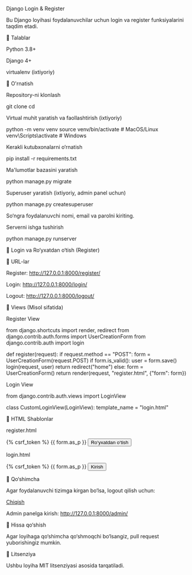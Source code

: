 Django Login & Register

Bu Django loyihasi foydalanuvchilar uchun login va register funksiyalarini taqdim etadi.

📌 Talablar

Python 3.8+

Django 4+

virtualenv (ixtiyoriy)

🔧 O'rnatish

Repository-ni klonlash

git clone <repository-url>
cd <project-folder>

Virtual muhit yaratish va faollashtirish (ixtiyoriy)

python -m venv venv
source venv/bin/activate  # MacOS/Linux
venv\Scripts\activate  # Windows

Kerakli kutubxonalarni o‘rnatish

pip install -r requirements.txt

Ma'lumotlar bazasini yaratish

python manage.py migrate

Superuser yaratish (ixtiyoriy, admin panel uchun)

python manage.py createsuperuser

So‘ngra foydalanuvchi nomi, email va parolni kiriting.

Serverni ishga tushirish

python manage.py runserver

🔑 Login va Ro‘yxatdan o‘tish (Register)

📌 URL-lar

Register: http://127.0.0.1:8000/register/

Login: http://127.0.0.1:8000/login/

Logout: http://127.0.0.1:8000/logout/

📜 Views (Misol sifatida)

Register View

from django.shortcuts import render, redirect
from django.contrib.auth.forms import UserCreationForm
from django.contrib.auth import login

def register(request):
    if request.method == "POST":
        form = UserCreationForm(request.POST)
        if form.is_valid():
            user = form.save()
            login(request, user)
            return redirect("home")
    else:
        form = UserCreationForm()
    return render(request, "register.html", {"form": form})

Login View

from django.contrib.auth.views import LoginView

class CustomLoginView(LoginView):
    template_name = "login.html"

🎨 HTML Shablonlar

register.html

<form method="post">
    {% csrf_token %}
    {{ form.as_p }}
    <button type="submit">Ro‘yxatdan o‘tish</button>
</form>

login.html

<form method="post">
    {% csrf_token %}
    {{ form.as_p }}
    <button type="submit">Kirish</button>
</form>

📌 Qo‘shimcha

Agar foydalanuvchi tizimga kirgan bo‘lsa, logout qilish uchun:

<a href="{% url 'logout' %}">Chiqish</a>

Admin panelga kirish: http://127.0.0.1:8000/admin/

🤝 Hissa qo‘shish

Agar loyihaga qo‘shimcha qo‘shmoqchi bo‘lsangiz, pull request yuborishingiz mumkin.

📜 Litsenziya

Ushbu loyiha MIT litsenziyasi asosida tarqatiladi.
 
 
